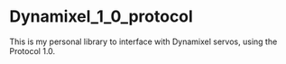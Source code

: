 # Dynamixel_1_0_protocol

This is my personal library to interface with Dynamixel servos, using the Protocol 1.0.

